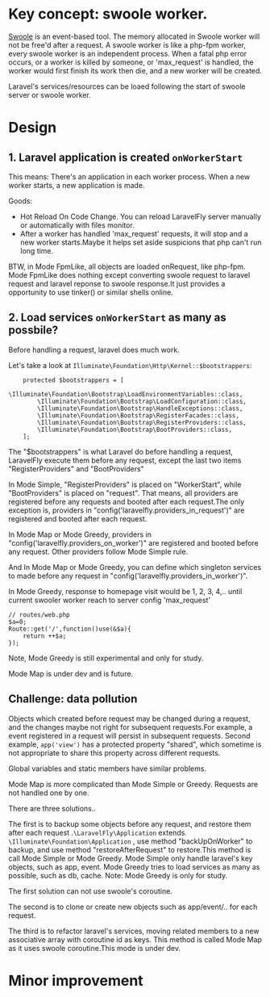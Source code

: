 # Key concept: swoole worker.

[Swoole](https://github.com/swoole/swoole-src) is an event-based tool. The memory allocated in Swoole worker will not be free'd after a request. A swoole worker is like a php-fpm worker, every swoole worker is an independent process. When a fatal php error occurs, or a worker is killed by someone, or 'max_request' is handled, the worker would first finish its work then die, and a new worker will be created.

Laravel's services/resources can be loaed following the start of swoole server or swoole worker.

# Design

## 1. Laravel application is created `onWorkerStart`

This means: There's an application in each worker process. When a new worker starts, a new application is made.

Goods:
* Hot Reload On Code Change. You can reload LaravelFly server manually or automatically with files monitor.
* After a worker has handled 'max_request' requests, it will stop and a new worker starts.Maybe it  helps set aside suspicions that php can't run long time.

BTW, in Mode FpmLike, all objects are loaded onRequest, like php-fpm. Mode FpmLike does nothing except converting swoole request to laravel request and laravel reponse to swoole response.It just provides a opportunity to use tinker() or similar shells online.

## 2. Load services `onWorkerStart` as many as possbile?

Before handling a request, laravel does much work.

Let's take a look at `Illuminate\Foundation\Http\Kernel::$bootstrappers`:
```
    protected $bootstrappers = [
        \Illuminate\Foundation\Bootstrap\LoadEnvironmentVariables::class,
        \Illuminate\Foundation\Bootstrap\LoadConfiguration::class,
        \Illuminate\Foundation\Bootstrap\HandleExceptions::class,
        \Illuminate\Foundation\Bootstrap\RegisterFacades::class,
        \Illuminate\Foundation\Bootstrap\RegisterProviders::class,
        \Illuminate\Foundation\Bootstrap\BootProviders::class,
    ];
```
The "$bootstrappers" is what Laravel do before handling a request, LaravelFly execute them before any request, except the last two items "RegisterProviders" and "BootProviders"

In Mode Simple, "RegisterProviders" is placed on "WorkerStart", while "BootProviders" is placed on "request". That means, all providers are registered before any requests and booted after each request.The only exception is, providers in "config('laravelfly.providers_in_request')" are registered and booted after each request.

In Mode Map or Mode Greedy, providers in "config('laravelfly.providers_on_worker')" are registered and booted before any request. Other providers follow Mode Simple rule. 

And In Mode Map or Mode Greedy, you can define which singleton services to made before any request in "config('laravelfly.providers_in_worker')".

In Mode Greedy, response to homepage visit would be 1, 2, 3, 4,.. until current swooler worker reach to server config 'max_request' 
```
// routes/web.php
$a=0;
Route::get('/',function()use(&$a){
    return ++$a;
});
```
Note, Mode Greedy is still experimental and only for study.

Mode Map is under dev and is future.

## Challenge: data pollution

Objects which created before request may be changed during a request, and the changes maybe not right for subsequent requests.For example, a event registered in a request will persist in subsequent requests. Second example, `app('view')` has a protected property "shared", which sometime is not appropriate to share this property across different requests.

Global variables and static members have similar problems.

Mode Map is more complicated than Mode Simple or Greedy. Requests are not handled one by one.

There are three solutions..

The first is to backup some objects before any request, and restore them after each request .`\LaravelFly\Application` extends `\Illuminate\Foundation\Application` , use method "backUpOnWorker" to backup, and use method "restoreAfterRequest" to restore.This method is call Mode Simple or Mode Greedy. Mode Simple only handle laravel's key objects, such as app, event. Mode Greedy tries to load services as many as possible, such as db, cache. Note: Mode Greedy is only for study.
 
The first solution can not use swoole's coroutine.

The second is to clone or create new objects such as app/event/.. for each request. 

The third is to refactor laravel's services, moving related members to a new associative array with coroutine id as keys. This method is called Mode Map as it uses swoole coroutine.This mode is under dev.

#  Minor improvement
